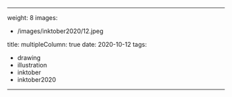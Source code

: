 
---
weight: 8
images:
- /images/inktober2020/12.jpeg

title:
multipleColumn: true
date: 2020-10-12
tags:
- drawing
- illustration
- inktober
- inktober2020
---

